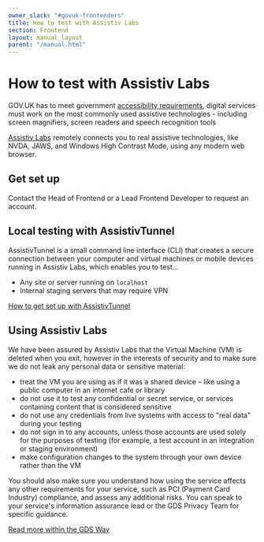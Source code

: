 ```yaml
---
owner_slack: "#govuk-frontenders"
title: How to test with Assistiv Labs
section: Frontend
layout: manual_layout
parent: "/manual.html"
---
```


# How to test with Assistiv Labs

GOV.UK has to meet government [accessibility requirements](https://www.gov.uk/service-manual/helping-people-to-use-your-service/making-your-service-accessible-an-introduction), digital services must work on the most commonly used assistive technologies - including screen magnifiers, screen readers and speech recognition tools

[Assistiv Labs](https://assistivlabs.com/) remotely connects you to real assistive technologies, like NVDA, JAWS, and Windows High Contrast Mode, using any modern web browser.

## Get set up

Contact the Head of Frontend or a Lead Frontend Developer to request an account.

## Local testing with AssistivTunnel

AssistivTunnel is a small command line interface (CLI) that creates a secure connection between your computer and virtual machines or mobile devices running in Assistiv Labs, which enables you to test...

- Any site or server running on `localhost`
- Internal staging servers that may require VPN

[How to get set up with AssistivTunnel](https://assistivlabs.com/support/assistivtunnel)

## Using Assistiv Labs

We have been assured by Assistiv Labs that the Virtual Machine (VM) is deleted when you exit, however in the interests of security and to make sure we do not leak any personal data or sensitive material:

- treat the VM you are using as if it was a shared device – like using a public computer in an internet cafe or library
- do not use it to test any confidential or secret service, or services containing content that is considered sensitive
- do not use any credentials from live systems with access to "real data" during your testing
- do not sign in to any accounts, unless those accounts are used solely for the purposes of testing (for example, a test account in an integration or staging environment)
- make configuration changes to the system through your own device rather than the VM

You should also make sure you understand how using the service affects any other requirements for your service, such as PCI (Payment Card Industry) compliance, and assess any additional risks. You can speak to your service's information assurance lead or the GDS Privacy Team for specific guidance.

[Read more within the GDS Way](https://gds-way.cloudapps.digital/manuals/accessibility.html#testing-with-assistive-technologies)
